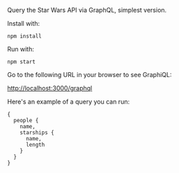 Query the Star Wars API via GraphQL, simplest version.

Install with:

```
npm install
```

Run with:

```
npm start
```

Go to the following URL in your browser to see GraphiQL:

[http://localhost:3000/graphql](http://localhost:3000/graphql)

Here's an example of a query you can run:

```
{
  people {
    name,
    starships {
      name,
      length
    }
  }
}
```
